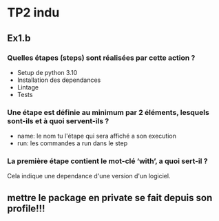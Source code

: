 # TP2 indu

## Ex1.b

### Quelles étapes (steps) sont réalisées par cette action ?

- Setup de python 3.10
- Installation des dependances
- Lintage
- Tests

### Une étape est définie au minimum par 2 éléments, lesquels sont-ils et à quoi servent-ils ?

- name: le nom tu l'étape qui sera affiché a son execution
- run: les commandes a run dans le step

### La première étape contient le mot-clé ‘with’, a quoi sert-il ?

Cela indique une dependance d'une version d'un logiciel.

## mettre le package en private se fait depuis son profile!!!